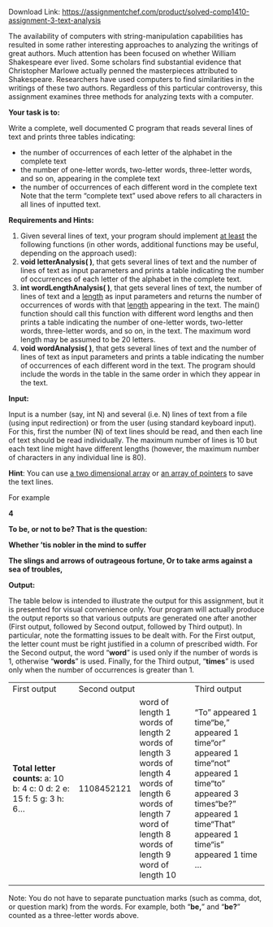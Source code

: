 Download Link: https://assignmentchef.com/product/solved-comp1410-assignment-3-text-analysis
<br>



The availability of computers with string-manipulation capabilities has resulted in some rather interesting approaches to analyzing the writings of great authors. Much attention has been focused on whether William Shakespeare ever lived. Some scholars find substantial evidence that Christopher Marlowe actually penned the masterpieces attributed to Shakespeare. Researchers have used computers to find similarities in the writings of these two authors. Regardless of this particular controversy, this assignment examines three methods for analyzing texts with a computer.

<strong>Your task is to:  </strong>




Write a complete, well documented C program that reads several lines of text and prints three tables indicating:

<ul>

 <li>the number of occurrences of each letter of the alphabet in the complete text</li>

 <li>the number of one-letter words, two-letter words, three-letter words, and so on, appearing in the complete text</li>

 <li>the number of occurrences of each different word in the complete text Note that the term “complete text” used above refers to all characters in all lines of inputted text.</li>

</ul>




<strong>Requirements and Hints:  </strong>




<ol>

 <li>Given several lines of text, your program should implement <u>at least</u> the following functions (in other words, additional functions may be useful, depending on the approach used):</li>

 <li><strong>void letterAnalysis( )</strong>, that gets several lines of text and the number of lines of text as input parameters and prints a table indicating the number of occurrences of each letter of the alphabet in the complete text.</li>

 <li><strong>int wordLengthAnalysis( )</strong>, that gets several lines of text, the number of lines of text and a <u>length</u> as input parameters and returns the number of occurrences of words with that <u>length</u> appearing in the text. The main() function should call this function with different word lengths and then prints a table indicating the number of one-letter words, two-letter words, three-letter words, and so on, in the text. The maximum word length may be assumed to be 20 letters.</li>

 <li><strong>void wordAnalysis( )</strong>, that gets several lines of text and the number of lines of text as input parameters and prints a table indicating the number of occurrences of each different word in the text. The program should include the words in the table in the same order in which they appear in the text. <strong> </strong></li>

</ol>

<strong>Input:  </strong>




Input is a number (say, int N) and several (i.e. N) lines of text from a file (using input redirection) or from the user (using standard keyboard input). For this, first the number (N) of text lines should be read, and then each line of text should be read individually. The maximum number of lines is 10 but each text line might have different lengths (however, the maximum number of characters in any individual line is 80).




<strong>Hint</strong>: You can use <u>a two dimensional array</u> or <u>an array of pointers</u> to save the text lines.




For example

<strong>4 </strong>

<strong>To be, or not to be? That is the question: </strong>

<strong>Whether ’tis nobler in the mind to suffer </strong>

<strong>The slings and arrows of outrageous fortune, Or to take arms against a sea of troubles, </strong>




<strong>Output: </strong>

The table below is intended to illustrate the output for this assignment, but it is presented for visual convenience only.  Your program will actually produce the output reports so that various outputs are generated one after another (First output, followed by Second output, followed by Third output).  In particular, note the formatting issues to be dealt with.  For the First output, the letter count must be right justified in a column of prescribed width.  For the Second output, the word “<strong>word</strong>” is used only if the number of words is 1, otherwise “<strong>words</strong>” is used.  Finally, for the Third output, “<strong>times</strong>” is used only when the number of occurrences is greater than 1.

<strong> </strong>

<table width="0">

 <tbody>

  <tr>

   <td width="224">First output</td>

   <td colspan="2" width="224">Second output</td>

   <td width="224">Third output</td>

  </tr>

  <tr>

   <td width="224"><strong>Total letter counts: </strong>a: 10 b:  4 c:  0 d:  2 e: 15 f:  5 g:  3 h:  6…</td>

   <td width="42">1108452121 </td>

   <td width="182"> word of length 1  words of length 2  words of length 3  words of length 4  words of length 6  words of length 7  word of length 8  words of length 9  word of length 10</td>

   <td width="224">“To”   appeared 1 time“be,”   appeared 1 time“or”   appeared 1 time“not”   appeared 1 time“to”   appeared 3 times“be?”   appeared 1 time“That”   appeared 1 time“is”   appeared 1 time …</td>

  </tr>

  <tr>

   <td width="224"></td>

   <td width="42"></td>

   <td width="182"></td>

   <td width="224"></td>

  </tr>

 </tbody>

</table>




Note: You do not have to separate punctuation marks (such as comma, dot, or question mark) from the words. For example, both “<strong>be,</strong>” and “<strong>be?</strong>” counted as a three-letter words above.  <strong> </strong>


